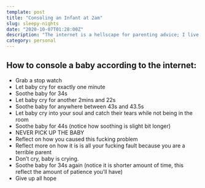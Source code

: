 ```yaml
---
template: post
title: "Consoling an Infant at 2am"
slug: sleepy-nights
date: "2020-10-07T01:28:00Z"
description: "The internet is a hellscape for parenting advice; I live deep within in."
category: personal
---
```


## How to console a baby according to the internet: 

- Grab a stop watch
- Let baby cry for exactly one minute
- Soothe baby for 34s
- Let baby cry for another 2mins and 22s
- Soothe baby for anywhere between 43s and 43.5s
- Let baby cry into your soul and catch their tears while not being in the room
- Soothe baby for 44s (notice how soothing is slight bit longer)
- NEVER PICK UP THE BABY
- Reflect on how you caused this fucking problem 
- Reflect more on how it is is all your fucking fault because you are a terrible parent
- Don’t cry, baby is crying. 
- Soothe baby for 34s again (notice it is shorter amount of time, this reflect the amount of patience you’ll have)
- Give up all hope
